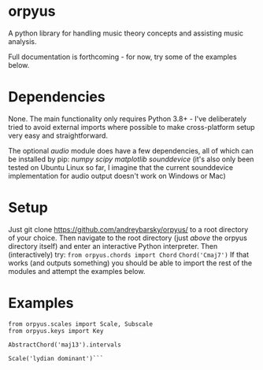 # orpyus
A python library for handling music theory concepts and assisting music analysis.

Full documentation is forthcoming - for now, try some of the examples below.

# Dependencies
None. The main functionality only requires Python 3.8+ - I've deliberately tried to avoid external imports where possible to make cross-platform setup very easy and straightforward. 

The optional *audio* module does have a few dependencies, all of which can be installed by pip: *numpy scipy matplotlib sounddevice*
(it's also only been tested on Ubuntu Linux so far, I imagine that the current sounddevice implementation for audio output doesn't work on Windows or Mac)

# Setup
Just git clone https://github.com/andreybarsky/orpyus/ to a root directory of your choice.
Then navigate to the root directory (just *above* the orpyus directory itself) and enter an interactive Python interpreter.
Then (interactively) try:
```from orpyus.chords import Chord```
```Chord('Cmaj7')```
If that works (and outputs something) you should be able to import the rest of the modules and attempt the examples below.

# Examples
```from orpyus.chords import Chord, AbstractChord
from orpyus.scales import Scale, Subscale
from orpyus.keys import Key

AbstractChord('maj13').intervals

Scale('lydian dominant')```
